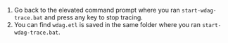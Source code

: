 1. Go back to the elevated command prompt where you ran `start-wdag-trace.bat` and press any key to stop tracing.
2. You can find `wdag.etl` is saved in the same folder where you ran `start-wdag-trace.bat`.
